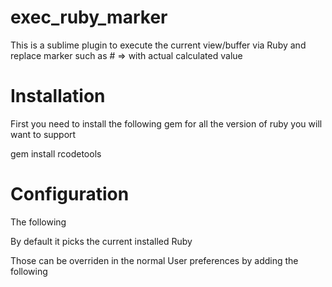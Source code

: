 exec_ruby_marker
================

This is a sublime plugin to execute the current view/buffer via Ruby and replace marker such as # => with actual calculated value

Installation
============

First you need to install the following gem for all the version of ruby you will want to support

   gem install rcodetools


Configuration
=============

The following

By default it picks the current installed Ruby 

Those can be overriden in the normal User preferences by adding the following


